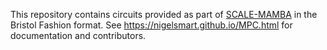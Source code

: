 This repository contains circuits provided as part of
[SCALE-MAMBA](https://github.com/KULeuven-COSIC/SCALE-MAMBA/) in the
Bristol Fashion format. See
https://nigelsmart.github.io/MPC.html for documentation and
contributors.
